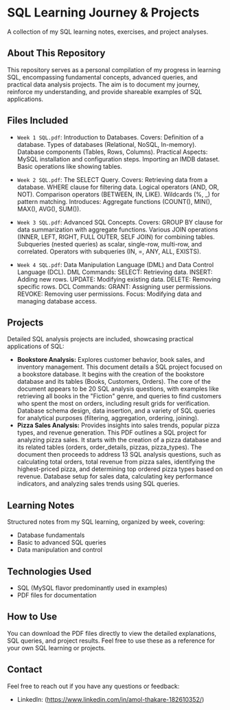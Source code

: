 # SQL Learning Journey & Projects
A collection of my SQL learning notes, exercises, and project analyses.

## About This Repository
This repository serves as a personal compilation of my progress in learning SQL, encompassing fundamental concepts, advanced queries, and practical data analysis projects. The aim is to document my journey, reinforce my understanding, and provide shareable examples of SQL applications.

## Files Included
- `Week 1 SQL.pdf`: Introduction to Databases.
Covers:
Definition of a database.
Types of databases (Relational, NoSQL, In-memory).
Database components (Tables, Rows, Columns).
Practical Aspects:
MySQL installation and configuration steps.
Importing an IMDB dataset.
Basic operations like showing tables.

- `Week 2 SQL.pdf`: The SELECT Query.
Covers:
Retrieving data from a database.
WHERE clause for filtering data.
Logical operators (AND, OR, NOT).
Comparison operators (BETWEEN, IN, LIKE).
Wildcards (%, _) for pattern matching.
Introduces: Aggregate functions (COUNT(), MIN(), MAX(), AVG(), SUM()).

- `Week 3 SQL.pdf`: Advanced SQL Concepts.
Covers:
GROUP BY clause for data summarization with aggregate functions.
Various JOIN operations (INNER, LEFT, RIGHT, FULL OUTER, SELF JOIN) for combining tables.
Subqueries (nested queries) as scalar, single-row, multi-row, and correlated.
Operators with subqueries (IN, =, ANY, ALL, EXISTS).

- `Week 4 SQL.pdf`: Data Manipulation Language (DML) and Data Control Language (DCL).
DML Commands:
SELECT: Retrieving data.
INSERT: Adding new rows.
UPDATE: Modifying existing data.
DELETE: Removing specific rows.
DCL Commands:
GRANT: Assigning user permissions.
REVOKE: Removing user permissions.
Focus: Modifying data and managing database access.

## Projects
Detailed SQL analysis projects are included, showcasing practical applications of SQL:
- **Bookstore Analysis:** Explores customer behavior, book sales, and inventory management.
   This document details a SQL project focused on a bookstore database. It begins with the creation of the bookstore database and its tables (Books, Customers, Orders). The core of the document
   appears to be 20 SQL analysis questions, with examples like retrieving all books in the "Fiction" genre, and queries to find customers who spent the most on orders, including result grids for verification.
   Database schema design, data insertion, and a variety of SQL queries for analytical purposes (filtering, aggregation, ordering, joining).
- **Pizza Sales Analysis:** Provides insights into sales trends, popular pizza types, and revenue generation.
   This PDF outlines a SQL project for analyzing pizza sales. It starts with the creation of a pizza database and its related tables (orders, order_details, pizzas, pizza_types). The document then
   proceeds to address 13 SQL analysis questions, such as calculating total orders, total revenue from pizza sales, identifying the highest-priced pizza, and determining top ordered pizza types based on revenue.
   Database setup for sales data, calculating key performance indicators, and analyzing sales trends using SQL queries.

## Learning Notes
  Structured notes from my SQL learning, organized by week, covering:
- Database fundamentals
- Basic to advanced SQL queries
- Data manipulation and control

## Technologies Used
- SQL (MySQL flavor predominantly used in examples)
- PDF files for documentation

## How to Use
You can download the PDF files directly to view the detailed explanations, SQL queries, and project results. Feel free to use these as a reference for your own SQL learning or projects.

## Contact
Feel free to reach out if you have any questions or feedback:
- LinkedIn: (https://www.linkedin.com/in/amol-thakare-182610352/)

